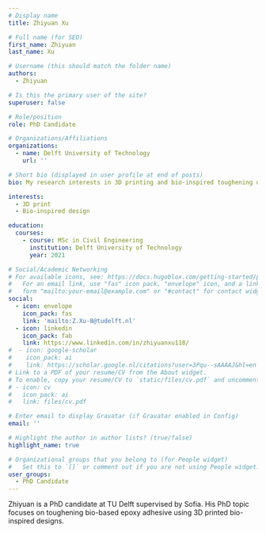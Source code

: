 ```yaml
---
# Display name
title: Zhiyuan Xu

# Full name (for SEO)
first_name: Zhiyuan
last_name: Xu

# Username (this should match the folder name)
authors:
  - Zhiyuan

# Is this the primary user of the site?
superuser: false

# Role/position
role: PhD Candidate

# Organizations/Affiliations
organizations:
  - name: Delft University of Technology
    url: ''

# Short bio (displayed in user profile at end of posts)
bio: My research interests in 3D printing and bio-inspired toughening designs.

interests:
  - 3D print
  - Bio-inspired design

education:
  courses:
    - course: MSc in Civil Engineering
      institution: Delft University of Technology
      year: 2021

# Social/Academic Networking
# For available icons, see: https://docs.hugoblox.com/getting-started/page-builder/#icons
#   For an email link, use "fas" icon pack, "envelope" icon, and a link in the
#   form "mailto:your-email@example.com" or "#contact" for contact widget.
social:
  - icon: envelope
    icon_pack: fas
    link: 'mailto:Z.Xu-8@tudelft.nl'
  - icon: linkedin
    icon_pack: fab
    link: https://www.linkedin.com/in/zhiyuanxu118/
#  - icon: google-scholar
#    icon_pack: ai
#    link: https://scholar.google.nl/citations?user=3Pqu--sAAAAJ&hl=en
# Link to a PDF of your resume/CV from the About widget.
# To enable, copy your resume/CV to `static/files/cv.pdf` and uncomment the lines below.
# - icon: cv
#   icon_pack: ai
#   link: files/cv.pdf

# Enter email to display Gravatar (if Gravatar enabled in Config)
email: ''

# Highlight the author in author lists? (true/false)
highlight_name: true

# Organizational groups that you belong to (for People widget)
#   Set this to `[]` or comment out if you are not using People widget.
user_groups:
  - PhD Candidate
---
```


Zhiyuan is a PhD candidate at TU Delft supervised by Sofia. His PhD topic focuses on toughening bio-based epoxy adhesive using 3D printed bio-inspired designs.
